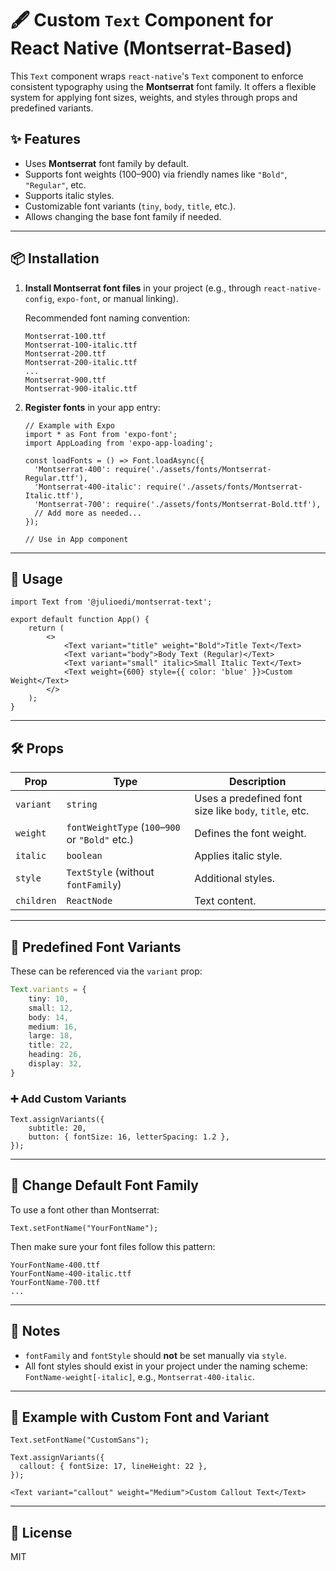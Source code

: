 # 🖋️ Custom `Text` Component for React Native (Montserrat-Based)

This `Text` component wraps `react-native`'s `Text` component to enforce consistent typography using the **Montserrat** font family. It offers a flexible system for applying font sizes, weights, and styles through props and predefined variants.

## ✨ Features

- Uses **Montserrat** font family by default.
- Supports font weights (100–900) via friendly names like `"Bold"`, `"Regular"`, etc.
- Supports italic styles.
- Customizable font variants (`tiny`, `body`, `title`, etc.).
- Allows changing the base font family if needed.

---

## 📦 Installation

1. **Install Montserrat font files** in your project (e.g., through `react-native-config`, `expo-font`, or manual linking).

    Recommended font naming convention:
    ```
    Montserrat-100.ttf
    Montserrat-100-italic.ttf
    Montserrat-200.ttf
    Montserrat-200-italic.ttf
    ...
    Montserrat-900.ttf
    Montserrat-900-italic.ttf
    ```

2. **Register fonts** in your app entry:

    ```tsx
    // Example with Expo
    import * as Font from 'expo-font';
    import AppLoading from 'expo-app-loading';

    const loadFonts = () => Font.loadAsync({
      'Montserrat-400': require('./assets/fonts/Montserrat-Regular.ttf'),
      'Montserrat-400-italic': require('./assets/fonts/Montserrat-Italic.ttf'),
      'Montserrat-700': require('./assets/fonts/Montserrat-Bold.ttf'),
      // Add more as needed...
    });

    // Use in App component
    ```

---

## 🧩 Usage

```tsx
import Text from '@julioedi/montserrat-text';

export default function App() {
    return (
        <>
            <Text variant="title" weight="Bold">Title Text</Text>
            <Text variant="body">Body Text (Regular)</Text>
            <Text variant="small" italic>Small Italic Text</Text>
            <Text weight={600} style={{ color: 'blue' }}>Custom Weight</Text>
        </>
    );
}
```

---

## 🛠 Props

| Prop     | Type                              | Description |
|----------|-----------------------------------|-------------|
| `variant`| `string`                          | Uses a predefined font size like `body`, `title`, etc. |
| `weight` | `fontWeightType` (`100`–`900` or `"Bold"` etc.) | Defines the font weight. |
| `italic` | `boolean`                         | Applies italic style. |
| `style`  | `TextStyle` (without `fontFamily`) | Additional styles. |
| `children` | `ReactNode`                     | Text content. |

---

## 🎨 Predefined Font Variants

These can be referenced via the `variant` prop:

```ts
Text.variants = {
    tiny: 10,
    small: 12,
    body: 14,
    medium: 16,
    large: 18,
    title: 22,
    heading: 26,
    display: 32,
}
```

### ➕ Add Custom Variants

```tsx
Text.assignVariants({
    subtitle: 20,
    button: { fontSize: 16, letterSpacing: 1.2 },
});
```

---

## 🧬 Change Default Font Family

To use a font other than Montserrat:

```tsx
Text.setFontName("YourFontName");
```

Then make sure your font files follow this pattern:
```
YourFontName-400.ttf
YourFontName-400-italic.ttf
YourFontName-700.ttf
...
```

---

## 📝 Notes

- `fontFamily` and `fontStyle` should **not** be set manually via `style`.
- All font styles should exist in your project under the naming scheme:  
  `FontName-weight[-italic]`, e.g., `Montserrat-400-italic`.

---

## 🧪 Example with Custom Font and Variant

```tsx
Text.setFontName("CustomSans");

Text.assignVariants({
  callout: { fontSize: 17, lineHeight: 22 },
});
```

```tsx
<Text variant="callout" weight="Medium">Custom Callout Text</Text>
```

---

## 📄 License

MIT
